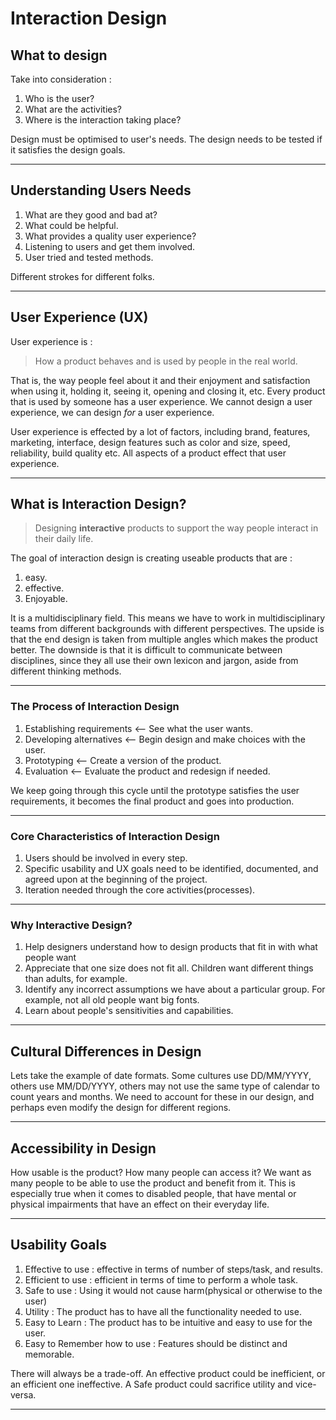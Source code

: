 # Interaction Design

## What to design 
Take into consideration :

1. Who is the user?
2. What are the activities?
3. Where is the interaction taking place?

Design must be optimised to user's needs. The design needs to be tested
if it satisfies the design goals.

---

## Understanding Users Needs

1. What are they good and bad at?
2. What could be helpful.
3. What provides a quality user experience?
4. Listening to users and get them involved.
5. User tried and tested methods.

Different strokes for different folks. 

---

## User Experience (UX)

User experience is :

> How a product behaves and is used by people in the real world.

That is, the way people feel about it and their enjoyment and satisfaction when using it, 
holding it, seeing it, opening and closing it, etc. Every product that is used by someone
has a user experience. We cannot design a user experience, we can design *for* a user
experience.

User experience is effected by a lot of factors, including brand, features, 
marketing, interface, design features such as color and size, speed, reliability,
build quality etc. All aspects of a product effect that user experience.

---

## What is Interaction Design?

> Designing **interactive** products to support the way people interact
> in their daily life.

The goal of interaction design is creating useable products that are :

1. easy.
2. effective.
3. Enjoyable.

It is a multidisciplinary field. This means we have to work in multidisciplinary 
teams from different backgrounds with different perspectives. The upside is that
the end design is taken from multiple angles which makes the product better. The
downside is that it is difficult to communicate between disciplines, since they 
all use their own lexicon and jargon, aside from different thinking methods.

---

### The Process of Interaction Design

1. Establishing requirements <-- See what the user wants.
2. Developing alternatives <-- Begin design and make choices with the user.
3. Prototyping <-- Create a version of the product. 
4. Evaluation <-- Evaluate the product and redesign if needed.

We keep going through this cycle until the prototype satisfies the user requirements, it becomes the final 
product and goes into production.

---

### Core Characteristics of Interaction Design

1. Users should be involved in every step.
2. Specific usability and UX goals need to be identified, documented, and
agreed upon at the beginning of the project.
3. Iteration needed through  the core activities(processes). 

---

### Why Interactive Design?

1. Help designers understand how to design products that fit in with what people want
2. Appreciate that one size does not fit all. Children want different things than adults, for example.
3. Identify any incorrect assumptions we have about a particular group. For example, not all old people want big fonts.
4. Learn about people's sensitivities and capabilities.

---

## Cultural Differences in Design

Lets take the example of date formats. Some cultures use DD/MM/YYYY, others 
use MM/DD/YYYY, others may not use the same type of calendar to count 
years and months. We need to account for these in our design, and 
perhaps even modify the design for different regions. 

---

## Accessibility in Design

How usable is the product? How many people can access it? We want as many
people to be able to use the product and benefit from it. This is especially
true when it comes to disabled people, that have mental or physical impairments that 
have an effect on their everyday life.

---

## Usability Goals

1. Effective to use : effective in terms of number of steps/task, and results.
2. Efficient to use : efficient in terms of time to perform a whole task.
3. Safe to use : Using it would not cause harm(physical or otherwise to the user)
4. Utility : The product has to have all the functionality needed to use.
5. Easy to Learn : The product has to be intuitive and easy to use for the user.
6. Easy to Remember how to use : Features should be distinct and memorable.

There will always be a trade-off. An effective product could be inefficient, 
or an efficient one ineffective. A Safe product could sacrifice utility and
vice-versa. 

---





